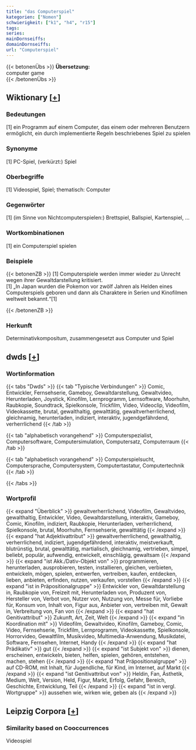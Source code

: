 ```yaml
---
title: "das Computerspiel"
kategorien: ["Nomen"]
schwierigkeit: ["k1", "h4", "r15"]
tags:
series:
mainDornseiffs:
domainDornseiffs:
url: "Computerspiel"
---
```


{{< betonenÜbs >}}
**Übersetzung:**  
computer game  
{{< /betonenÜbs >}}

## Wiktionary [[+](https://de.wiktionary.org/wiki/Computerspiel)]

### Bedeutungen
[1] ein Programm auf einem Computer, das einem oder mehreren Benutzern ermöglicht, ein durch implementierte Regeln beschriebenes Spiel zu spielen  

### Synonyme
[1] PC-Spiel, (verkürzt:) Spiel  

### Oberbegriffe
[1] Videospiel, Spiel; thematisch: Computer  

### Gegenwörter
[1] (im Sinne von Nichtcomputerspielen:) Brettspiel, Ballspiel, Kartenspiel, …  

### Wortkombinationen
[1] ein Computerspiel spielen  

### Beispiele
{{< betonenZB >}}
[1] Computerspiele werden immer wieder zu Unrecht wegen ihrer Gewaltdarstellung kritisiert.  
[1] „In Japan wurden die Pokemon vor zwölf Jahren als Helden eines Computerspiels geboren und dann als Charaktere in Serien und Kinofilmen weltweit bekannt.“[1]  

{{< /betonenZB >}}
### Herkunft
Determinativkompositum, zusammengesetzt aus Computer und Spiel  



## dwds [[+](https://www.dwds.de/wb/Computerspiel)]

### Wortinformation
{{< tabs "Dwds" >}}
{{< tab "Typische Verbindungen" >}}
Comic, Entwickler, Fernsehserie, Gameboy, Gewaltdarstellung, Gewaltvideo, Herunterladen, Joystick, Kinofilm, Lernprogramm, Lernsoftware, Moorhuhn, Raubkopie, Soundtrack, Spielkonsole, Trickfilm, Video, Videoclip, Videofilm, Videokassette, brutal, gewalthaltig, gewalttätig, gewaltverherrlichend, gleichnamig, herunterladen, indiziert, interaktiv, jugendgefährdend, verherrlichend
{{< /tab >}}

{{< tab "alphabetisch vorangehend" >}}
Computerspezialist, Computersoftware, Computersimulation, Computersatz, Computerraum
{{< /tab >}}

{{< tab "alphabetisch vorangehend" >}}
Computerspielsucht, Computersprache, Computersystem, Computertastatur, Computertechnik
{{< /tab >}}

{{< /tabs >}}

### Wortprofil
{{< expand "Überblick" >}} gewaltverherrlichend, Videofilm, Gewaltvideo, gewalthaltig, Entwickler, Video, Gewaltdarstellung, interaktiv, Gameboy, Comic, Kinofilm, indiziert, Raubkopie, Herunterladen, verherrlichend, Spielkonsole, brutal, Moorhuhn, Fernsehserie, gewalttätig {{< /expand >}}
{{< expand "hat Adjektivattribut" >}} gewaltverherrlichend, gewalthaltig, verherrlichend, indiziert, jugendgefährdend, interaktiv, meistverkauft, blutrünstig, brutal, gewalttätig, martialisch, gleichnamig, vertrieben, simpel, beliebt, populär, aufwendig, entwickelt, einschlägig, gewaltsam {{< /expand >}}
{{< expand "ist Akk./Dativ-Objekt von" >}} programmieren, herunterladen, ausprobieren, testen, installieren, gleichen, verbieten, entwickeln, mögen, spielen, entwerfen, vertreiben, kaufen, entdecken, lieben, anbieten, erfinden, nutzen, verkaufen, vorstellen {{< /expand >}}
{{< expand "ist in Präpositionalgruppe" >}} Entwickler von, Gewaltdarstellung in, Raubkopie von, Freizeit mit, Herunterladen von, Produzent von, Hersteller von, Verbot von, Nutzer von, Nutzung von, Messe für, Vorliebe für, Konsum von, Inhalt von, Figur aus, Anbieter von, vertreiben mit, Gewalt in, Verbreitung von, Fan von {{< /expand >}}
{{< expand "hat Genitivattribut" >}} Zukunft, Art, Zeit, Welt {{< /expand >}}
{{< expand "in Koordination mit" >}} Videofilm, Gewaltvideo, Kinofilm, Gameboy, Comic, Video, Fernsehserie, Trickfilm, Lernprogramm, Videokassette, Spielkonsole, Horrorvideo, Gewaltfilm, Musikvideo, Multimedia-Anwendung, Musikdatei, Software, Fernsehen, Internet, Handy {{< /expand >}}
{{< expand "hat Prädikativ" >}} gut {{< /expand >}}
{{< expand "ist Subjekt von" >}} dienen, erscheinen, entwickeln, bieten, helfen, spielen, gehören, entstehen, machen, stehen {{< /expand >}}
{{< expand "hat Präpositionalgruppe" >}} auf CD-ROM, mit Inhalt, für Jugendliche, für Kind, im Internet, auf Markt {{< /expand >}}
{{< expand "ist Genitivattribut von" >}} Heldin, Fan, Ästhetik, Medium, Welt, Version, Held, Figur, Markt, Erfolg, Gefahr, Bereich, Geschichte, Entwicklung, Teil {{< /expand >}}
{{< expand "ist in vergl. Wortgruppe" >}} aussehen wie, wirken wie, geben als {{< /expand >}}

## Leipzig Corpora [[+](https://corpora.uni-leipzig.de/en/res?word=Computerspiel&corpusId=deu_newscrawl-public_2018)]


### Similarity based on Cooccurrences
Videospiel

